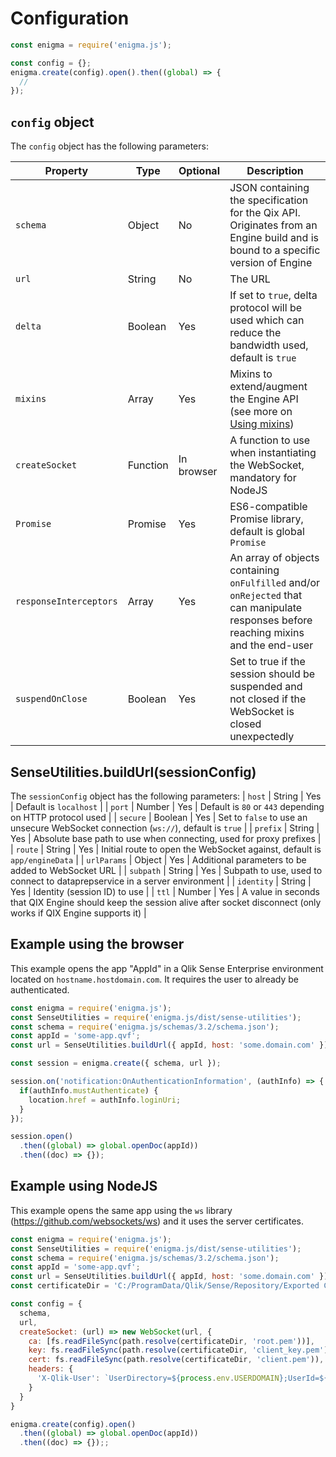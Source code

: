 # Configuration

```javascript
const enigma = require('enigma.js');

const config = {};
enigma.create(config).open().then((global) => {
  //
});
```

## `config` object

The `config` object has the following parameters:

| Property | Type   | Optional | Description |
|----------|--------|----------|-------------|
| `schema` | Object | No | JSON containing the specification for the Qix API. Originates from an Engine build and is bound to a specific version of Engine |
| `url` | String | No | The URL |
| `delta` | Boolean | Yes | If set to `true`, delta protocol will be used which can reduce the bandwidth used, default is `true` |
| `mixins` | Array | Yes | Mixins to extend/augment the Engine API (see more on [Using mixins](mixins.md))
| `createSocket` | Function | In browser | A function to use when instantiating the WebSocket, mandatory for NodeJS |
| `Promise` | Promise | Yes | ES6-compatible Promise library, default is global `Promise` |
| `responseInterceptors` | Array | Yes | An array of objects containing `onFulfilled` and/or `onRejected` that can manipulate responses before reaching mixins and the end-user |
| `suspendOnClose` | Boolean | Yes | Set to true if the session should be suspended and not closed if the WebSocket is closed unexpectedly |

## SenseUtilities.buildUrl(sessionConfig)

The `sessionConfig` object has the following parameters:
| `host` | String | Yes | Default is `localhost` |
| `port` | Number | Yes | Default is `80` or `443` depending on HTTP protocol used |
| `secure` | Boolean | Yes | Set to `false` to use an unsecure WebSocket connection (`ws://`), default is `true` |
| `prefix` | String | Yes | Absolute base path to use when connecting, used for proxy prefixes |
| `route` | String | Yes | Initial route to open the WebSocket against, default is `app/engineData` |
| `urlParams` | Object | Yes | Additional parameters to be added to WebSocket URL |
| `subpath` | String | Yes | Subpath to use, used to connect to dataprepservice in a server environment |
| `identity` | String | Yes | Identity (session ID) to use |
| `ttl` | Number | Yes | A value in seconds that QIX Engine should keep the session alive after socket disconnect (only works if QIX Engine supports it) |

## Example using the browser

This example opens the app "AppId" in a Qlik Sense Enterprise environment located on `hostname.hostdomain.com`. It requires the user to already be authenticated.

```javascript
const enigma = require('enigma.js');
const SenseUtilities = require('enigma.js/dist/sense-utilities');
const schema = require('enigma.js/schemas/3.2/schema.json');
const appId = 'some-app.qvf';
const url = SenseUtilities.buildUrl({ appId, host: 'some.domain.com' });

const session = enigma.create({ schema, url });

session.on('notification:OnAuthenticationInformation', (authInfo) => {
  if(authInfo.mustAuthenticate) {
    location.href = authInfo.loginUri;
  }
});

session.open()
  .then((global) => global.openDoc(appId))
  .then((doc) => {});
```

## Example using NodeJS

This example opens the same app using the `ws` library (https://github.com/websockets/ws) and it uses the server certificates.

```javascript
const enigma = require('enigma.js');
const SenseUtilities = require('enigma.js/dist/sense-utilities');
const schema = require('enigma.js/schemas/3.2/schema.json');
const appId = 'some-app.qvf';
const url = SenseUtilities.buildUrl({ appId, host: 'some.domain.com' });
const certificateDir = 'C:/ProgramData/Qlik/Sense/Repository/Exported Certificates/.Local Certificates';

const config = {
  schema,
  url,
  createSocket: (url) => new WebSocket(url, {
    ca: [fs.readFileSync(path.resolve(certificateDir, 'root.pem'))],
    key: fs.readFileSync(path.resolve(certificateDir, 'client_key.pem')),
    cert: fs.readFileSync(path.resolve(certificateDir, 'client.pem')),
    headers: {
      'X-Qlik-User': `UserDirectory=${process.env.USERDOMAIN};UserId=${process.env.USERNAME}`
    }
  }
}

enigma.create(config).open()
  .then((global) => global.openDoc(appId))
  .then((doc) => {});;
```
